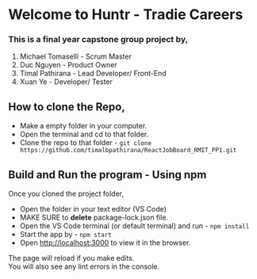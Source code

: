 # Welcome to Huntr - Tradie Careers 

### This is a final year capstone group project by,
1. Michael Tomaselli    - Scrum Master
2. Duc Nguyen           - Product Owner
3. Timal Pathirana      - Lead Developer/ Front-End
4. Xuan Ye              - Developer/ Tester

## How to clone the Repo,
* Make a empty folder in your computer.
* Open the terminal and cd to that folder.
* Clone the repo to that folder - `git clone https://github.com/timalbpathirana/ReactJobBoard_RMIT_PP1.git`


## Build and Run the program - Using npm

Once you cloned the project folder,
* Open the folder in your text editor (VS Code)
* MAKE SURE to **delete** package-lock.json file. 
* Open the VS Code terminal (or default terminal) and run - `npm install`
* Start the app by - `npm start`
* Open [http://localhost:3000](http://localhost:3000) to view it in the browser.

The page will reload if you make edits.<br />
You will also see any lint errors in the console.
